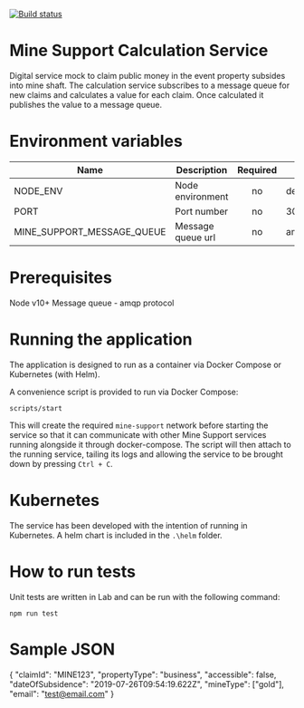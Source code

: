 [![Build status](https://defradev.visualstudio.com/DEFRA_FutureFarming/_apis/build/status/defra-ff-mine-support-calculation-service)](https://defradev.visualstudio.com/DEFRA_FutureFarming/_build/latest?definitionId=564)

# Mine Support Calculation Service
Digital service mock to claim public money in the event property subsides into mine shaft.  The calculation service subscribes to a message queue for new claims and calculates a value for each claim.  Once calculated it publishes the value to a message queue.

# Environment variables
|Name|Description|Required|Default|Valid|Notes|
|---|---|:---:|---|---|---|
|NODE_ENV|Node environment|no|development|development,test,production||
|PORT|Port number|no|3005|||
|MINE_SUPPORT_MESSAGE_QUEUE|Message queue url|no|amqp://localhost|||

# Prerequisites
Node v10+
Message queue - amqp protocol

# Running the application
The application is designed to run as a container via Docker Compose or Kubernetes (with Helm).

A convenience script is provided to run via Docker Compose:

`scripts/start`

This will create the required `mine-support` network before starting the service so that it can communicate with other Mine Support services running alongside it through docker-compose. The script will then attach to the running service, tailing its logs and allowing the service to be brought down by pressing `Ctrl + C`.

# Kubernetes
The service has been developed with the intention of running in Kubernetes.  A helm chart is included in the `.\helm` folder.

# How to run tests
Unit tests are written in Lab and can be run with the following command:

`npm run test`

# Sample JSON

{ 
  "claimId": "MINE123",
  "propertyType": "business",
  "accessible": false,
  "dateOfSubsidence": "2019-07-26T09:54:19.622Z",
  "mineType": ["gold"],
  "email": "test@email.com"
}
